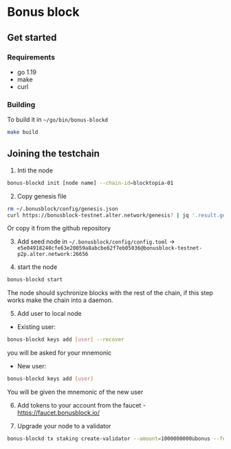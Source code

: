 # Bonus block

## Get started
### Requirements

- go 1.19
- make
- curl


### Building

To build it in `~/go/bin/bonus-blockd`
```bash
make build
```

## Joining the testchain

1. Inti the node
```bash
bonus-blockd init [node name] --chain-id=blocktopia-01
```

2. Copy genesis file
```bash
rm ~/.bonusblock/config/genesis.json
curl https://bonusblock-testnet.alter.network/genesis? | jq '.result.genesis' > ~/.bonusblock/config/genesis.json
```
Or copy it from the github repository

3. Add seed node in `~/.bonusblock/config/config.toml` -> `e5e04918240cfe63e20059a8abcbe62f7eb05036@bonusblock-testnet-p2p.alter.network:26656`

4. start the node
```bash
bonus-blockd start
```
The node should sychronize blocks with the rest of the chain, if this step works make the chain into a daemon.

5. Add user to local node

 * Existing user:
```bash
bonus-blockd keys add [user] --recover
```
you will be asked for your mnemonic

 * New user:
```bash
bonus-blockd keys add [user]
```
You will be given the mnemonic of the new user

6. Add tokens to your account from the faucet - https://faucet.bonusblock.io/

7. Upgrade your node to a validator
```bash
bonus-blockd tx staking create-validator --amount=1000000000ubonus --fees=0ubonus --pubkey $(bonus-blockd tendermint show-validator) --moniker="node3" --chain-id=blocktopia-01 --commission-rate="0.10" --commission-max-rate="0.20" --commission-max-change-rate="0.01" --min-self-delegation="1" --gas="auto" --gas-adjustment=1.15 --from=validator
```
